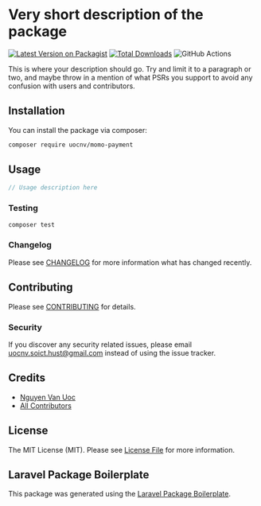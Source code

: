 # Very short description of the package

[![Latest Version on Packagist](https://img.shields.io/packagist/v/uocnv/momo-payment.svg?style=flat-square)](https://packagist.org/packages/uocnv/momo-payment)
[![Total Downloads](https://img.shields.io/packagist/dt/uocnv/momo-payment.svg?style=flat-square)](https://packagist.org/packages/uocnv/momo-payment)
![GitHub Actions](https://github.com/uocnv/momo-payment/actions/workflows/main.yml/badge.svg)

This is where your description should go. Try and limit it to a paragraph or two, and maybe throw in a mention of what
PSRs you support to avoid any confusion with users and contributors.

## Installation

You can install the package via composer:

```bash
composer require uocnv/momo-payment
```

## Usage

```php
// Usage description here
```

### Testing

```bash
composer test
```

### Changelog

Please see [CHANGELOG](CHANGELOG.md) for more information what has changed recently.

## Contributing

Please see [CONTRIBUTING](CONTRIBUTING.md) for details.

### Security

If you discover any security related issues, please email uocnv.soict.hust@gmail.com instead of using the issue tracker.

## Credits

- [Nguyen Van Uoc](https://github.com/uocnv)
- [All Contributors](../../contributors)

## License

The MIT License (MIT). Please see [License File](LICENSE.md) for more information.

## Laravel Package Boilerplate

This package was generated using the [Laravel Package Boilerplate](https://laravelpackageboilerplate.com).

